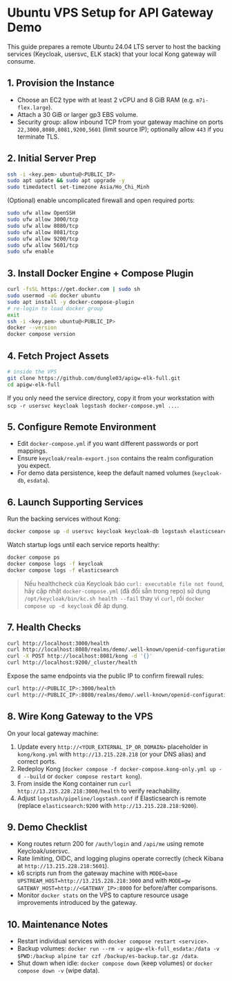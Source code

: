 # Ubuntu VPS Setup for API Gateway Demo

This guide prepares a remote Ubuntu 24.04 LTS server to host the backing services (Keycloak, usersvc, ELK stack) that your local Kong gateway will consume.

## 1. Provision the Instance
- Choose an EC2 type with at least 2 vCPU and 8 GiB RAM (e.g. `m7i-flex.large`).
- Attach a 30 GiB or larger gp3 EBS volume.
- Security group: allow inbound TCP from your gateway machine on ports `22,3000,8080,8081,9200,5601` (limit source IP); optionally allow `443` if you terminate TLS.

## 2. Initial Server Prep
```bash
ssh -i <key.pem> ubuntu@<PUBLIC_IP>
sudo apt update && sudo apt upgrade -y
sudo timedatectl set-timezone Asia/Ho_Chi_Minh
```
(Optional) enable uncomplicated firewall and open required ports:
```bash
sudo ufw allow OpenSSH
sudo ufw allow 3000/tcp
sudo ufw allow 8080/tcp
sudo ufw allow 8081/tcp
sudo ufw allow 9200/tcp
sudo ufw allow 5601/tcp
sudo ufw enable
```

## 3. Install Docker Engine + Compose Plugin
```bash
curl -fsSL https://get.docker.com | sudo sh
sudo usermod -aG docker ubuntu
sudo apt install -y docker-compose-plugin
# re-login to load docker group
exit
ssh -i <key.pem> ubuntu@<PUBLIC_IP>
docker --version
docker compose version
```

## 4. Fetch Project Assets
```bash
# inside the VPS
git clone https://github.com/dungle03/apigw-elk-full.git
cd apigw-elk-full
```
If you only need the service directory, copy it from your workstation with `scp -r usersvc keycloak logstash docker-compose.yml ...`.

## 5. Configure Remote Environment
- Edit `docker-compose.yml` if you want different passwords or port mappings.
- Ensure `keycloak/realm-export.json` contains the realm configuration you expect.
- For demo data persistence, keep the default named volumes (`keycloak-db`, `esdata`).

## 6. Launch Supporting Services
Run the backing services without Kong:
```bash
docker compose up -d usersvc keycloak keycloak-db logstash elasticsearch kibana
```
Watch startup logs until each service reports healthy:
```bash
docker compose ps
docker compose logs -f keycloak
docker compose logs -f elasticsearch
```
> Nếu healthcheck của Keycloak báo `curl: executable file not found`, hãy cập nhật `docker-compose.yml` (đã đổi sẵn trong repo) sử dụng `/opt/keycloak/bin/kc.sh health --fail` thay vì `curl`, rồi `docker compose up -d keycloak` để áp dụng.

## 7. Health Checks
```bash
curl http://localhost:3000/health
curl http://localhost:8080/realms/demo/.well-known/openid-configuration
curl -X POST http://localhost:8081/kong -d '{}'
curl http://localhost:9200/_cluster/health
```
Expose the same endpoints via the public IP to confirm firewall rules:
```bash
curl http://<PUBLIC_IP>:3000/health
curl http://<PUBLIC_IP>:8080/realms/demo/.well-known/openid-configuration
```

## 8. Wire Kong Gateway to the VPS
On your local gateway machine:
1. Update every `http://<YOUR_EXTERNAL_IP_OR_DOMAIN>` placeholder in `kong/kong.yml` with `http://13.215.228.218` (or your DNS alias) and correct ports.
2. Redeploy Kong (`docker compose -f docker-compose.kong-only.yml up -d --build` or `docker compose restart kong`).
3. From inside the Kong container run `curl http://13.215.228.218:3000/health` to verify reachability.
4. Adjust `logstash/pipeline/logstash.conf` if Elasticsearch is remote (replace `elasticsearch:9200` with `http://13.215.228.218:9200`).

## 9. Demo Checklist
- Kong routes return 200 for `/auth/login` and `/api/me` using remote Keycloak/usersvc.
- Rate limiting, OIDC, and logging plugins operate correctly (check Kibana at `http://13.215.228.218:5601`).
- k6 scripts run from the gateway machine with `MODE=base UPSTREAM_HOST=http://13.215.228.218:3000` and with `MODE=gw GATEWAY_HOST=http://<GATEWAY_IP>:8000` for before/after comparisons.
- Monitor `docker stats` on the VPS to capture resource usage improvements introduced by the gateway.

## 10. Maintenance Notes
- Restart individual services with `docker compose restart <service>`.
- Backup volumes: `docker run --rm -v apigw-elk-full_esdata:/data -v $PWD:/backup alpine tar czf /backup/es-backup.tar.gz /data`.
- Shut down when idle: `docker compose down` (keep volumes) or `docker compose down -v` (wipe data).

